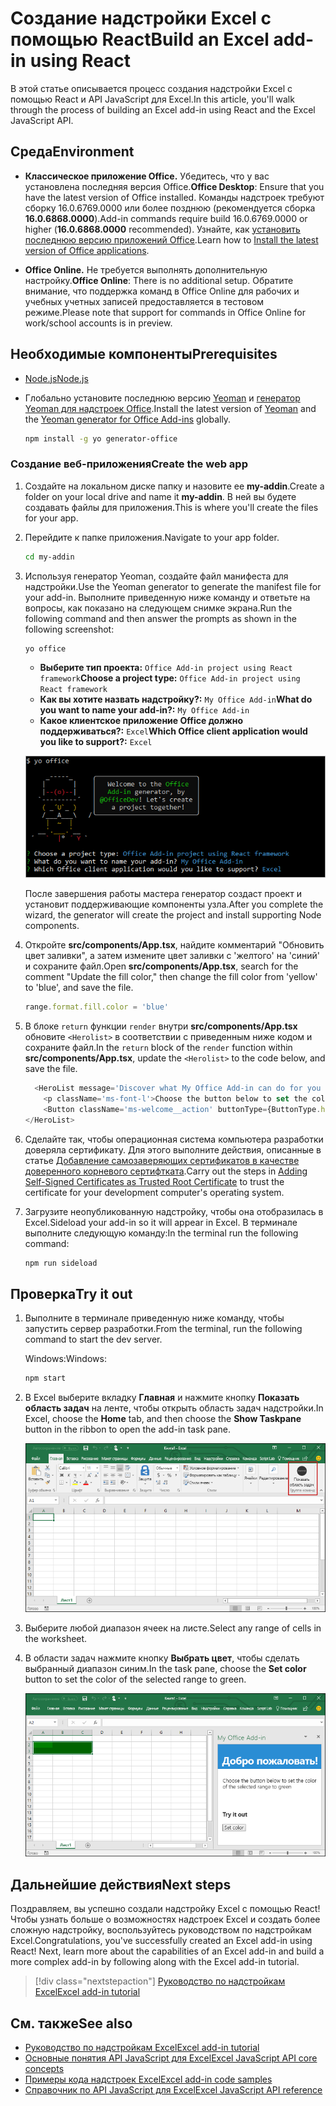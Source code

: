 # <a name="build-an-excel-add-in-using-react"></a><span data-ttu-id="f18c9-101">Создание надстройки Excel с помощью React</span><span class="sxs-lookup"><span data-stu-id="f18c9-101">Build an Excel add-in using React</span></span>

<span data-ttu-id="f18c9-102">В этой статье описывается процесс создания надстройки Excel с помощью React и API JavaScript для Excel.</span><span class="sxs-lookup"><span data-stu-id="f18c9-102">In this article, you'll walk through the process of building an Excel add-in using React and the Excel JavaScript API.</span></span>

## <a name="environment"></a><span data-ttu-id="f18c9-103">Среда</span><span class="sxs-lookup"><span data-stu-id="f18c9-103">Environment</span></span>

- <span data-ttu-id="f18c9-104">**Классическое приложение Office.** Убедитесь, что у вас установлена ​​последняя версия Office.</span><span class="sxs-lookup"><span data-stu-id="f18c9-104">**Office Desktop**: Ensure that you have the latest version of Office installed.</span></span> <span data-ttu-id="f18c9-105">Команды надстроек требуют сборку 16.0.6769.0000 или более позднюю (рекомендуется сборка **16.0.6868.0000**).</span><span class="sxs-lookup"><span data-stu-id="f18c9-105">Add-in commands require build 16.0.6769.0000 or higher (**16.0.6868.0000** recommended).</span></span> <span data-ttu-id="f18c9-106">Узнайте, как [установить последнюю версию приложений Office](http://aka.ms/latestoffice).</span><span class="sxs-lookup"><span data-stu-id="f18c9-106">Learn how to [Install the latest version of Office applications](http://aka.ms/latestoffice).</span></span> 
 
- <span data-ttu-id="f18c9-107">**Office Online.** Не требуется выполнять дополнительную настройку.</span><span class="sxs-lookup"><span data-stu-id="f18c9-107">**Office Online**: There is no additional setup.</span></span> <span data-ttu-id="f18c9-108">Обратите внимание, что поддержка команд в Office Online для рабочих и учебных учетных записей предоставляется в тестовом режиме.</span><span class="sxs-lookup"><span data-stu-id="f18c9-108">Please note that support for commands in Office Online for work/school accounts is in preview.</span></span>

## <a name="prerequisites"></a><span data-ttu-id="f18c9-109">Необходимые компоненты</span><span class="sxs-lookup"><span data-stu-id="f18c9-109">Prerequisites</span></span>

- [<span data-ttu-id="f18c9-110">Node.js</span><span class="sxs-lookup"><span data-stu-id="f18c9-110">Node.js</span></span>](https://nodejs.org)

- <span data-ttu-id="f18c9-111">Глобально установите последнюю версию [Yeoman](https://github.com/yeoman/yo) и [генератор Yeoman для надстроек Office](https://github.com/OfficeDev/generator-office).</span><span class="sxs-lookup"><span data-stu-id="f18c9-111">Install the latest version of [Yeoman](https://github.com/yeoman/yo) and the [Yeoman generator for Office Add-ins](https://github.com/OfficeDev/generator-office) globally.</span></span>
    ```bash
    npm install -g yo generator-office
    ```

### <a name="create-the-web-app"></a><span data-ttu-id="f18c9-112">Создание веб-приложения</span><span class="sxs-lookup"><span data-stu-id="f18c9-112">Create the web app</span></span>

1. <span data-ttu-id="f18c9-113">Создайте на локальном диске папку и назовите ее **my-addin**.</span><span class="sxs-lookup"><span data-stu-id="f18c9-113">Create a folder on your local drive and name it **my-addin**.</span></span> <span data-ttu-id="f18c9-114">В ней вы будете создавать файлы для приложения.</span><span class="sxs-lookup"><span data-stu-id="f18c9-114">This is where you'll create the files for your app.</span></span>

2. <span data-ttu-id="f18c9-115">Перейдите к папке приложения.</span><span class="sxs-lookup"><span data-stu-id="f18c9-115">Navigate to your app folder.</span></span>

    ```bash
    cd my-addin
    ```

3. <span data-ttu-id="f18c9-116">Используя генератор Yeoman, создайте файл манифеста для надстройки.</span><span class="sxs-lookup"><span data-stu-id="f18c9-116">Use the Yeoman generator to generate the manifest file for your add-in.</span></span> <span data-ttu-id="f18c9-117">Выполните приведенную ниже команду и ответьте на вопросы, как показано на следующем снимке экрана.</span><span class="sxs-lookup"><span data-stu-id="f18c9-117">Run the following command and then answer the prompts as shown in the following screenshot:</span></span>

    ```bash
    yo office
    ```

    - <span data-ttu-id="f18c9-118">**Выберите тип проекта:** `Office Add-in project using React framework`</span><span class="sxs-lookup"><span data-stu-id="f18c9-118">**Choose a project type:** `Office Add-in project using React framework`</span></span>
    - <span data-ttu-id="f18c9-119">**Как вы хотите назвать надстройку?:** `My Office Add-in`</span><span class="sxs-lookup"><span data-stu-id="f18c9-119">**What do you want to name your add-in?:** `My Office Add-in`</span></span>
    - <span data-ttu-id="f18c9-120">**Какое клиентское приложение Office должно поддерживаться?:** `Excel`</span><span class="sxs-lookup"><span data-stu-id="f18c9-120">**Which Office client application would you like to support?:** `Excel`</span></span>

    ![Генератор Yeoman](../images/yo-office-excel-react.png)
    
    <span data-ttu-id="f18c9-122">После завершения работы мастера генератор создаст проект и установит поддерживающие компоненты узла.</span><span class="sxs-lookup"><span data-stu-id="f18c9-122">After you complete the wizard, the generator will create the project and install supporting Node components.</span></span>

4.  <span data-ttu-id="f18c9-123">Откройте **src/components/App.tsx**, найдите комментарий "Обновить цвет заливки", а затем измените цвет заливки с 'желтого' на 'синий' и сохраните файл.</span><span class="sxs-lookup"><span data-stu-id="f18c9-123">Open **src/components/App.tsx**, search for the comment "Update the fill color," then change the fill color from 'yellow' to 'blue', and save the file.</span></span> 

    ```js
    range.format.fill.color = 'blue'

    ```

5. <span data-ttu-id="f18c9-124">В блоке `return` функции `render` внутри **src/components/App.tsx** обновите `<Herolist>` в соответствии с приведенным ниже кодом и сохраните файл.</span><span class="sxs-lookup"><span data-stu-id="f18c9-124">In the `return` block of the `render` function within **src/components/App.tsx**, update the `<Herolist>` to the code below, and save the file.</span></span> 

    ```js
      <HeroList message='Discover what My Office Add-in can do for you today!' items={this.state.listItems}>
        <p className='ms-font-l'>Choose the button below to set the color of the selected range to blue. <b>Set color</b>.</p>
        <Button className='ms-welcome__action' buttonType={ButtonType.hero} iconProps={{ iconName: 'ChevronRight' }} onClick={this.click}>Run</Button>
    </HeroList>
    ```

6. <span data-ttu-id="f18c9-125">Сделайте так, чтобы операционная система компьютера разработки доверяла сертификату. Для этого выполните действия, описанные в статье [Добавление самозаверяющих сертификатов в качестве доверенного корневого сертифтката](https://github.com/OfficeDev/generator-office/blob/master/src/docs/ssl.md).</span><span class="sxs-lookup"><span data-stu-id="f18c9-125">Carry out the steps in [Adding Self-Signed Certificates as Trusted Root Certificate](https://github.com/OfficeDev/generator-office/blob/master/src/docs/ssl.md) to trust the certificate for your development computer's operating system.</span></span>

7. <span data-ttu-id="f18c9-126">Загрузите неопубликованную надстройку, чтобы она отобразилась в Excel.</span><span class="sxs-lookup"><span data-stu-id="f18c9-126">Sideload your add-in so it will appear in Excel.</span></span> <span data-ttu-id="f18c9-127">В терминале выполните следующую команду:</span><span class="sxs-lookup"><span data-stu-id="f18c9-127">In the terminal run the following command:</span></span> 
    
    ```bash
    npm run sideload
    ```

## <a name="try-it-out"></a><span data-ttu-id="f18c9-128">Проверка</span><span class="sxs-lookup"><span data-stu-id="f18c9-128">Try it out</span></span>

1. <span data-ttu-id="f18c9-129">Выполните в терминале приведенную ниже команду, чтобы запустить сервер разработки.</span><span class="sxs-lookup"><span data-stu-id="f18c9-129">From the terminal, run the following command to start the dev server.</span></span>

    <span data-ttu-id="f18c9-130">Windows:</span><span class="sxs-lookup"><span data-stu-id="f18c9-130">Windows:</span></span>
    ```bash
    npm start
    ```

2. <span data-ttu-id="f18c9-131">В Excel выберите вкладку **Главная** и нажмите кнопку **Показать область задач** на ленте, чтобы открыть область задач надстройки.</span><span class="sxs-lookup"><span data-stu-id="f18c9-131">In Excel, choose the **Home** tab, and then choose the **Show Taskpane** button in the ribbon to open the add-in task pane.</span></span>

    ![Кнопка надстройки Excel](../images/excel-quickstart-addin-2b.png)

3. <span data-ttu-id="f18c9-133">Выберите любой диапазон ячеек на листе.</span><span class="sxs-lookup"><span data-stu-id="f18c9-133">Select any range of cells in the worksheet.</span></span>

4. <span data-ttu-id="f18c9-134">В области задач нажмите кнопку **Выбрать цвет**, чтобы сделать выбранный диапазон синим.</span><span class="sxs-lookup"><span data-stu-id="f18c9-134">In the task pane, choose the **Set color** button to set the color of the selected range to green.</span></span>

    ![Надстройка Excel](../images/excel-quickstart-addin-2c.png)

## <a name="next-steps"></a><span data-ttu-id="f18c9-136">Дальнейшие действия</span><span class="sxs-lookup"><span data-stu-id="f18c9-136">Next steps</span></span>

<span data-ttu-id="f18c9-p106">Поздравляем, вы успешно создали надстройку Excel с помощью React! Чтобы узнать больше о возможностях надстроек Excel и создать более сложную надстройку, воспользуйтесь руководством по надстройкам Excel.</span><span class="sxs-lookup"><span data-stu-id="f18c9-p106">Congratulations, you've successfully created an Excel add-in using React! Next, learn more about the capabilities of an Excel add-in and build a more complex add-in by following along with the Excel add-in tutorial.</span></span>

> [!div class="nextstepaction"]
> [<span data-ttu-id="f18c9-139">Руководство по надстройкам Excel</span><span class="sxs-lookup"><span data-stu-id="f18c9-139">Excel add-in tutorial</span></span>](../tutorials/excel-tutorial.yml)

## <a name="see-also"></a><span data-ttu-id="f18c9-140">См. также</span><span class="sxs-lookup"><span data-stu-id="f18c9-140">See also</span></span>

* [<span data-ttu-id="f18c9-141">Руководство по надстройкам Excel</span><span class="sxs-lookup"><span data-stu-id="f18c9-141">Excel add-in tutorial</span></span>](../tutorials/excel-tutorial-create-table.md)
* [<span data-ttu-id="f18c9-142">Основные понятия API JavaScript для Excel</span><span class="sxs-lookup"><span data-stu-id="f18c9-142">Excel JavaScript API core concepts</span></span>](../excel/excel-add-ins-core-concepts.md)
* [<span data-ttu-id="f18c9-143">Примеры кода надстроек Excel</span><span class="sxs-lookup"><span data-stu-id="f18c9-143">Excel add-in code samples</span></span>](http://dev.office.com/code-samples#?filters=excel,office%20add-ins)
* [<span data-ttu-id="f18c9-144">Справочник по API JavaScript для Excel</span><span class="sxs-lookup"><span data-stu-id="f18c9-144">Excel JavaScript API reference</span></span>](https://dev.office.com/reference/add-ins/excel/excel-add-ins-reference-overview)
